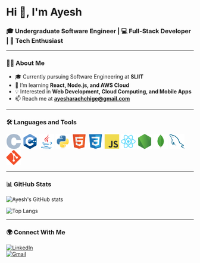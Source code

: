# Hi 👋, I'm Ayesh  

### 🎓 Undergraduate Software Engineer | 💻 Full-Stack Developer | 🌱 Tech Enthusiast  

---

### 👨‍💻 About Me  
- 🎓 Currently pursuing Software Engineering at **SLIIT**  
- 🌱 I’m learning **React, Node.js, and AWS Cloud**  
- 💡 Interested in **Web Development, Cloud Computing, and Mobile Apps**  
- 📫 Reach me at **ayesharachchige@gmail.com**  

---

### 🛠️ Languages and Tools  
<p align="left">
  <img src="https://raw.githubusercontent.com/devicons/devicon/master/icons/c/c-original.svg" alt="c" width="40" height="40"/> 
  <img src="https://raw.githubusercontent.com/devicons/devicon/master/icons/cplusplus/cplusplus-original.svg" alt="cplusplus" width="40" height="40"/> 
  <img src="https://raw.githubusercontent.com/devicons/devicon/master/icons/java/java-original.svg" alt="java" width="40" height="40"/> 
  <img src="https://raw.githubusercontent.com/devicons/devicon/master/icons/python/python-original.svg" alt="python" width="40" height="40"/> 
  <img src="https://raw.githubusercontent.com/devicons/devicon/master/icons/html5/html5-original.svg" alt="html5" width="40" height="40"/> 
  <img src="https://raw.githubusercontent.com/devicons/devicon/master/icons/css3/css3-original.svg" alt="css3" width="40" height="40"/> 
  <img src="https://raw.githubusercontent.com/devicons/devicon/master/icons/javascript/javascript-original.svg" alt="javascript" width="40" height="40"/> 
  <img src="https://raw.githubusercontent.com/devicons/devicon/master/icons/react/react-original.svg" alt="react" width="40" height="40"/> 
  <img src="https://raw.githubusercontent.com/devicons/devicon/master/icons/nodejs/nodejs-original.svg" alt="nodejs" width="40" height="40"/> 
  <img src="https://raw.githubusercontent.com/devicons/devicon/master/icons/mongodb/mongodb-original.svg" alt="mongodb" width="40" height="40"/> 
  <img src="https://raw.githubusercontent.com/devicons/devicon/master/icons/mysql/mysql-original.svg" alt="mysql" width="40" height="40"/> 
  <img src="https://raw.githubusercontent.com/devicons/devicon/master/icons/git/git-original.svg" alt="git" width="40" height="40"/> 
</p>

---

### 📊 GitHub Stats  
![Ayesh's GitHub stats](https://github-readme-stats.vercel.app/api?username=ayesharachchige2002&show_icons=true&theme=tokyonight)  

![Top Langs](https://github-readme-stats.vercel.app/api/top-langs/?username=ayesharachchige2002&layout=compact&theme=tokyonight)  

---

### 🌍 Connect With Me  
[![LinkedIn](https://img.shields.io/badge/LinkedIn-blue?style=for-the-badge&logo=linkedin)](https://linkedin.com/in/your-link)  
[![Gmail](https://img.shields.io/badge/Gmail-D14836?style=for-the-badge&logo=gmail&logoColor=white)](mailto:ayesharachchige@gmail.com)  

